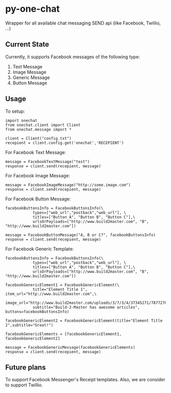 # py-one-chat
Wrapper for all available chat messaging SEND api (like Facebook, Twillio, ...)

## Current State
Currently, it supports Facebook messages of the following type:
1. Text Message
2. Image Message
3. Generic Message
4. Button Message

## Usage
To setup:
```
import onechat
from onechat.client import Client
from onechat.message import *

client = Client("config.txt")
recepient = client.config.get('onechat','RECEPIENT')
```

For Facebook Text Message:
```
message = FacebookTextMessage("test")
response = client.send(recepient, message)
```

For Facebook Image Message:
```
message = FacebookImageMessage("http://some.image.com")
response = client.send(recepient, message)
```

For Facebook Button Message:
```
facebookButtonsInfo = FacebookButtonsInfo(\
			types=["web_url","postback","web_url"], \
			titles=["Button A", "Button B", "Button C"],\
			urlsOrPayloads=["http://www.build2master.com", "B", "http://www.build2master.com"])

message = FacebookButtonMessage("A, B or C?", facebookButtonsInfo)
response = client.send(recepient, message)
```

For Facebook Generic Template:
```
facebookButtonsInfo = FacebookButtonsInfo(\
			types=["web_url","postback","web_url"], \
			titles=["Button A", "Button B", "Button C"],\
			urlsOrPayloads=["http://www.build2master.com", "B", "http://www.build2master.com"])
		
facebookGenericElement1 = FacebookGenericElement(\
			title="Element Title 1", item_url="http://www.build2master.com",\
			image_url="http://www.build2master.com/uploads/3/7/3/4/37345271/7877270.png",\
			subtitle="Build-2-Master has awesome articles", buttons=facebookButtonsInfo)
		
facebookGenericElement2 = FacebookGenericElement(title="Element Title 2",subtitle="Great!")
		
facebookGenericElements = [facebookGenericElement1, facebookGenericElement2]
		
message = FacebookGenericMessage(facebookGenericElements)
response = client.send(recepient, message)
```

## Future plans
To support Facebook Messenger's Receipt templates.
Also, we are consider to support Twillio.
